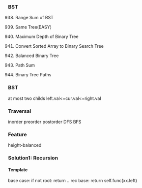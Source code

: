 ### BST
938. Range Sum of BST

100. Same Tree(EASY)
104. Maximum Depth of Binary Tree
108. Convert Sorted Array to Binary Search Tree
110. Balanced Binary Tree
112. Path Sum
257. Binary Tree Paths

### BST
at most two childs
left.val<=cur.val<=right.val

### Traversal
inorder
preorder
postorder
DFS 
BFS

### Feature
height-balanced

### Solution1: Recursion
#### Template
base case: if not root: return ..
rec base: return self.func(xx.left)